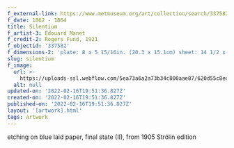 ```yaml
---
f_external-link: https://www.metmuseum.org/art/collection/search/337582
f_date: 1862 - 1864
title: Silentium
f_artist-3: Edouard Manet
f_credit-2: Rogers Fund, 1921
f_objectid: '337582'
f_dimensions-2: 'plate: 8 x 5 15/16in. (20.3 x 15.1cm) sheet: 14 1/2 x 9 3/8in. (36.8 x 23.8cm)'
slug: silentium
f_image:
  url: >-
    https://uploads-ssl.webflow.com/5ea73a6a2a73b34c800aae87/620d55c8ed84204e4cf0c2d0_DP815299.jpeg
  alt: null
updated-on: '2022-02-16T19:51:36.827Z'
created-on: '2022-02-16T19:51:36.827Z'
published-on: '2022-02-16T19:51:36.827Z'
layout: '[artwork].html'
tags: artwork
---
```


etching on blue laid paper, final state (II), from 1905 Strölin edition
